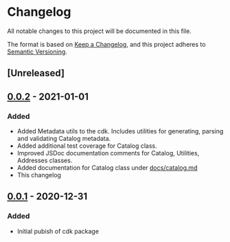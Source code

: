 # Changelog
All notable changes to this project will be documented in this file.

The format is based on [Keep a Changelog](https://keepachangelog.com/en/1.0.0/),
and this project adheres to [Semantic Versioning](https://semver.org/spec/v2.0.0.html).

## [Unreleased]

## [0.0.2] - 2021-01-01
### Added

- Added Metadata utils to the cdk. Includes utilities for generating, parsing and validating Catalog metadata.
- Added additional test coverage for Catalog class.
- Improved JSDoc documentation comments for Catalog, Utilities, Addresses classes.
- Added documentation for Catalog class under [docs/catalog.md](docs/catalog.md)
- This changelog


## [0.0.1] - 2020-12-31
### Added

- Initial pubish of cdk package


[0.0.2]: https://github.com/catalogworks/cdk/packages/1173720?version=0.0.2
[0.0.1]: https://github.com/catalogworks/cdk/packages/1173720?version=0.0.1